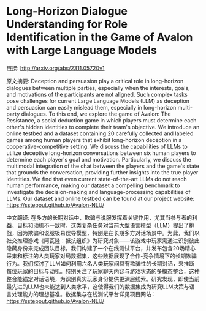 # Long-Horizon Dialogue Understanding for Role Identification in the Game of Avalon with Large Language Models

链接: http://arxiv.org/abs/2311.05720v1

原文摘要:
Deception and persuasion play a critical role in long-horizon dialogues
between multiple parties, especially when the interests, goals, and motivations
of the participants are not aligned. Such complex tasks pose challenges for
current Large Language Models (LLM) as deception and persuasion can easily
mislead them, especially in long-horizon multi-party dialogues. To this end, we
explore the game of Avalon: The Resistance, a social deduction game in which
players must determine each other's hidden identities to complete their team's
objective. We introduce an online testbed and a dataset containing 20 carefully
collected and labeled games among human players that exhibit long-horizon
deception in a cooperative-competitive setting. We discuss the capabilities of
LLMs to utilize deceptive long-horizon conversations between six human players
to determine each player's goal and motivation. Particularly, we discuss the
multimodal integration of the chat between the players and the game's state
that grounds the conversation, providing further insights into the true player
identities. We find that even current state-of-the-art LLMs do not reach human
performance, making our dataset a compelling benchmark to investigate the
decision-making and language-processing capabilities of LLMs. Our dataset and
online testbed can be found at our project website:
https://sstepput.github.io/Avalon-NLU/

中文翻译:
在多方的长期对话中，欺骗与说服发挥着关键作用，尤其当参与者的利益、目标和动机不一致时。这类复杂任务对当前大型语言模型（LLM）提出了挑战，因为欺骗和说服极易误导模型，特别是在长期多方对话场景中。为此，我们以社交推理游戏《阿瓦隆：抵抗组织》为研究对象——该游戏中玩家需通过识别彼此隐藏身份来完成团队目标。我们构建了一个在线测试平台，并发布包含20场精心采集和标注的人类玩家对局数据集，这些数据展现了合作-竞争情境下的长期欺骗行为。我们探讨了LLM如何利用六名人类玩家间具有欺骗性的长期对话，来推断每位玩家的目标与动机。特别关注了玩家聊天内容与游戏状态的多模态整合，这种整合能锚定对话语境，为识别真实玩家身份提供更深层线索。研究发现，即使当前最先进的LLM也未能达到人类水平，这使得我们的数据集成为研究LLM决策与语言处理能力的理想基准。数据集与在线测试平台详见项目网站：https://sstepput.github.io/Avalon-NLU/
